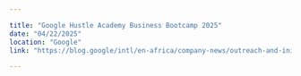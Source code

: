 ```yaml
---

title: "Google Hustle Academy Business Bootcamp 2025"
date: "04/22/2025"
location: "Google"
link: "https://blog.google/intl/en-africa/company-news/outreach-and-initiatives/hustle-academy-2025/"

---
```


